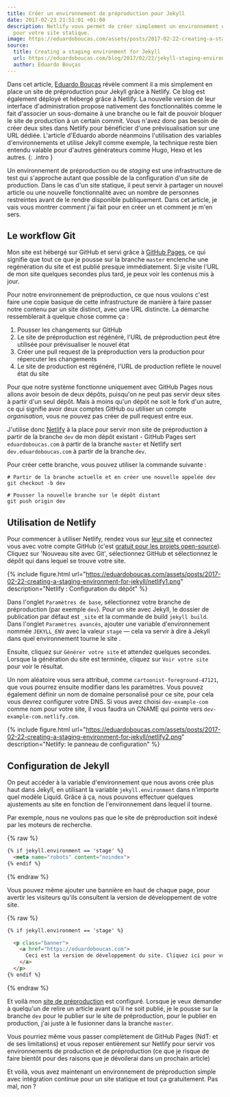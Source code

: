 ```yaml
---
title: Créer un environnement de préproduction pour Jekyll
date: 2017-02-23 21:51:01 +01:00
description: Netlify vous permet de créer simplement un environnement de pré-production
  pour votre site statique.
image: https://eduardoboucas.com/assets/posts/2017-02-22-creating-a-staging-environment-for-jekyll/netlify1.png
source:
  title: Creating a staging environment for Jekyll
  url: https://eduardoboucas.com/blog/2017/02/22/jekyll-staging-environment.html
  author: Eduardo Bouças
---
```


Dans cet article, [Eduardo Bouças](https://eduardoboucas.com/) révèle comment il
a mis simplement en place un site de préproduction pour Jekyll grâce à Netlify.
Ce blog est également déployé et hébergé grâce à Netlify. La nouvelle version de
leur interface d'administration propose nativement des fonctionnalités comme le
fait d'associer un sous-domaine à une branche ou le fait de pouvoir bloquer le
site de production à un certain commit. Vous n'avez donc pas besoin de créer
deux sites dans Netlify pour bénéficier d'une prévisualisation sur une URL
dédiée. L'article d'Eduardo aborde néanmoins l'utilisation des variables
d'environnements et utilise Jekyll comme exemple, la technique reste bien
entendu valable pour d'autres générateurs comme Hugo, Hexo et les autres.
{: .intro }

Un environnement de préproduction ou de _staging_ est une infrastructure de test
qui s'approche autant que possible de la configuration d'un site de production.
Dans le cas d'un site statique, il peut servir à partager un nouvel article ou
une nouvelle fonctionnalité avec un nombre de personnes restreintes avant de le
rendre disponible publiquement. Dans cet article, je vais vous montrer comment
j'ai fait pour en créer un et comment je m'en sers.

## Le workflow Git

Mon site est hébergé sur GitHub et servi grâce à [GitHub
Pages](https://pages.github.com/), ce qui signifie que tout ce que je pousse sur
la branche `master` enclenche une regénération du site et est publié presque
immédiatement. Si je visite l'URL de mon site quelques secondes plus tard, je
peux voir les contenus mis à jour.

Pour notre environnement de préproduction, ce que nous voulons c'est faire une
copie basique de cette infrastructure de manière à faire passer notre contenu
par un site distinct, avec une URL distincte. La démarche ressemblerait à
quelque chose comme ça :

1. Pousser les changements sur GitHub
2. Le site de préproduction est régénéré, l'URL de préproduction peut être
   utilisée pour prévisualiser le nouvel état
3. Créer une pull request de la préproduction vers la production pour répercuter
   les changements
4. Le site de production est régénéré, l'URL de production reflète le nouvel
   état du site

Pour que notre système fonctionne uniquement avec GitHub Pages nous allons avoir
besoin de deux dépôts, puisqu'on ne peut pas servir deux sites à partir d'un
seul dépôt. Mais à moins qu'un dépôt ne soit le fork d'un autre, ce qui signifie
avoir deux comptes GitHub ou utiliser un compte _organisation_, vous ne pouvez
pas créer de pull request entre eux.

J'utilise donc [Netlify](https://netlify.com) à la place pour servir mon site de
préproduction à partir de la branche `dev` de mon dépôt existant - GitHub Pages
sert `eduardoboucas.com` à partir de la branche `master` et Netlify sert
`dev.eduardoboucas.com` à partir de la branche `dev`.

Pour créer cette branche, vous pouvez utiliser la commande suivante :

```shell
# Partir de la branche actuelle et en créer une nouvelle appelée dev
git checkout -b dev

# Pousser la nouvelle branche sur le dépôt distant
git push origin dev
```

## Utilisation de Netlify

Pour commencer à utiliser Netlify, rendez vous sur [leur
site](https://netlify.com) et connectez vous avec votre compte GitHub (c'est
[gratuit pour les projets open-source](https://netlify.com/pricing/)). Cliquez
sur 'Nouveau site avec Git', sélectionnez GitHub et sélectionnez le
dépôt qui dans lequel se trouve votre site.

{% include figure.html
url="https://eduardoboucas.com/assets/posts/2017-02-22-creating-a-staging-environment-for-jekyll/netlify1.png"
description="Netlify : Configuration du dépôt" %}

Dans l'onglet `Paramètres de base`, sélectionnez votre branche de préproduction
(par exemple `dev`). Pour un site avec Jekyll, le dossier de publication par
défaut est `_site` et la commande de build `jekyll build`. Dans l'onglet
`Paramètres avancés`, ajouter une variable d'environnement nommée `JEKYLL_ENV`
avec la valeur `stage` — cela va servir à dire à Jekyll dans quel environnement
tourne le site .

Ensuite, cliquez sur `Générer votre site` et attendez quelques secondes. Lorsque
la génération du site est terminée, cliquez sur `Voir votre site` pour voir le
résultat.

Un nom aléatoire vous sera attribué, comme `cartoonist-foreground-47121`, que
vous pourrez ensuite modifier dans les paramètres. Vous pouvez également définir
un nom de domaine personalisé pour ce site, pour cela vous devrez configurer
votre DNS. Si vous avez choisi `dev-example-com` comme nom pour votre site, il
vous faudra un CNAME qui pointe vers `dev-example-com.netlify.com`.

{% include figure.html
url="https://eduardoboucas.com/assets/posts/2017-02-22-creating-a-staging-environment-for-jekyll/netlify2.png"
description="Netlify: le panneau de configuration" %}

## Configuration de Jekyll

On peut accéder à la variable d'environnement que nous avons crée plus haut dans
Jekyll, en utilisant la variable `jekyll.environment` dans n'importe quel modèle
Liquid. Grâce à ça, nous pouvons effectuer quelques ajustements au site en
fonction de l'environnement dans lequel il tourne.

Par exemple, nous ne voulons pas que le site de préproduction soit indexé par
les moteurs de recherche.

{% raw %}
```html
{% if jekyll.environment == 'stage' %}
  <meta name="robots" content="noindex">
{% endif %}
```
{% endraw %}

Vous pouvez même ajouter une bannière en haut de chaque page, pour avertir les
visiteurs qu'ils consultent la version de développement de votre site.

{% raw %}
```html
{% if jekyll.environment == 'stage' %}

  <p class="banner">
    <a href="https://eduardoboucas.com">
      Ceci est la version de développement du site. Cliquez ici pour voir la version de production.
    </a>
  </p>
{% endif %}
```
{% endraw %}

Et voilà mon [site de préproduction](https://dev.eduardoboucas.com) est
configuré. Lorsque je veux demander à quelqu'un de relire un article avant qu'il
ne soit publié, je le pousse sur la branche `dev` pour le publier sur le site de
préproduction, pour le publier en production, j'ai juste à le fusionner dans la
branche `master`.

Vous pourriez même vous passer complètement de GitHub Pages (NdT: et de ses
limitations) et vous reposer entièrement sur Netlify pour servir vos
environnements de production et de préproduction (ce que je risque de faire
bientôt pour des raisons que je dévoilerai dans un prochain article)

Et voilà, vous avez maintenant un environnement de préproduction simple avec
intégration continue pour un site statique et tout ça gratuitement.
Pas mal, non ?

